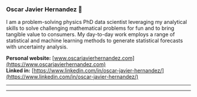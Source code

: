 ### Oscar Javier Hernandez 👋

I am a problem-solving physics PhD data scientist leveraging my analytical skills to solve challenging mathematical problems for fun and to bring tangible value to consumers. My day-to-day work employs a range of statistical and machine learning methods to generate statistical forecasts with uncertainty analysis. 


__Personal website:__ [www.oscarjavierhernandez.com](https://www.oscarjavierhernandez.com)  
__Linked in:__ [https://www.linkedin.com/in/oscar-javier-hernandez/](https://www.linkedin.com/in/oscar-javier-hernandez/)

---   
---


<!--
**OscarJHernandez/OscarJHernandez** is a ✨ _special_ ✨ repository because its `README.md` (this file) appears on your GitHub profile.

Personal website: [https://www.oscarjavierhernandez.com](www.oscarjavierhernandez.com)
Here are some ideas to get you started:

- 🔭 I’m currently working on ...
- 🌱 I’m currently learning ...
- 👯 I’m looking to collaborate on ...
- 🤔 I’m looking for help with ...
- 💬 Ask me about ...
- 📫 How to reach me: ...
- 😄 Pronouns: ...
- ⚡ Fun fact: ...
-->
